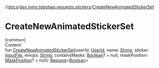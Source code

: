 //[docs](../../index.md)/[dev.inmo.tgbotapi.requests.stickers](index.md)/[CreateNewAnimatedStickerSet](-create-new-animated-sticker-set.md)



# CreateNewAnimatedStickerSet  
[common]  
Content  
fun [CreateNewAnimatedStickerSet](-create-new-animated-sticker-set.md)(userId: [UserId](../dev.inmo.tgbotapi.types/index.md#%5Bdev.inmo.tgbotapi.types%2FUserId%2F%2F%2FPointingToDeclaration%2F%5D%2FClasslikes%2F625018081), name: [String](https://kotlinlang.org/api/latest/jvm/stdlib/kotlin/-string/index.html), sticker: [InputFile](../dev.inmo.tgbotapi.requests.abstracts/-input-file/index.md), emojis: [String](https://kotlinlang.org/api/latest/jvm/stdlib/kotlin/-string/index.html), containsMasks: [Boolean](https://kotlinlang.org/api/latest/jvm/stdlib/kotlin/-boolean/index.html)? = null, maskPosition: [MaskPosition](../dev.inmo.tgbotapi.types.stickers/-mask-position/index.md)? = null): [Request](../dev.inmo.tgbotapi.requests.abstracts/-request/index.md)<[Boolean](https://kotlinlang.org/api/latest/jvm/stdlib/kotlin/-boolean/index.html)>  



